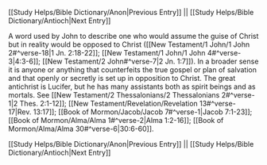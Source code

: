 [[Study Helps/Bible Dictionary/Anon|Previous Entry]]  ||  [[Study Helps/Bible Dictionary/Antioch|Next Entry]]

 A word used by John to describe one who would assume the guise of Christ but in reality would be opposed to Christ ([[New Testament/1 John/1 John 2#^verse-18|1 Jn. 2:18-22]]; [[New Testament/1 John/1 John 4#^verse-3|4:3-6]]; [[New Testament/2 John#^verse-7|2 Jn. 1:7]]). In a broader sense it is anyone or anything that counterfeits the true gospel or plan of salvation and that openly or secretly is set up in opposition to Christ. The great antichrist is Lucifer, but he has many assistants both as spirit beings and as mortals. See [[New Testament/2 Thessalonians/2 Thessalonians 2#^verse-1|2 Thes. 2:1-12]]; [[New Testament/Revelation/Revelation 13#^verse-17|Rev. 13:17]]; [[Book of Mormon/Jacob/Jacob 7#^verse-1|Jacob 7:1-23]]; [[Book of Mormon/Alma/Alma 1#^verse-2|Alma 1:2-16]]; [[Book of Mormon/Alma/Alma 30#^verse-6|30:6-60]].

[[Study Helps/Bible Dictionary/Anon|Previous Entry]]  ||  [[Study Helps/Bible Dictionary/Antioch|Next Entry]]